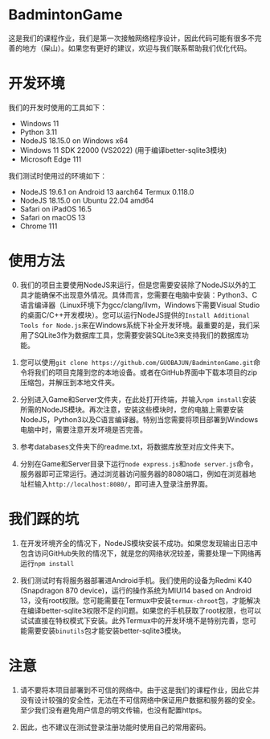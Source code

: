 # BadmintonGame

这是我们的课程作业，我们是第一次接触网络程序设计，因此代码可能有很多不完善的地方（屎山）。如果您有更好的建议，欢迎与我们联系帮助我们优化代码。

# 开发环境

我们的开发时使用的工具如下：

- Windows 11
- Python 3.11
- NodeJS 18.15.0 on Windows x64
- Windows 11 SDK 22000 (VS2022) (用于编译better-sqlite3模块)
- Microsoft Edge 111

我们测试时使用过的环境如下：

- NodeJS 19.6.1 on Android 13 aarch64 Termux 0.118.0
- NodeJS 18.15.0 on Ubuntu 22.04 amd64
- Safari on iPadOS 16.5
- Safari on macOS 13
- Chrome 111

# 使用方法  

0. 我们的项目主要使用NodeJS来运行，但是您需要安装除了NodeJS以外的工具才能确保不出现意外情况。具体而言，您需要在电脑中安装：Python3、C语言编译器（Linux环境下为gcc/clang/llvm，Windows下需要Visual Studio的桌面C/C++开发模块）。您可以运行NodeJS提供的`Install Additional Tools for Node.js`来在Windows系统下补全开发环境。最重要的是，我们采用了SQLite3作为数据库工具，您需要安装SQLite3来支持我们的数据库功能。

1. 您可以使用`git clone https://github.com/GUOBAJUN/BadmintonGame.git`命令将我们的项目克隆到您的本地设备。或者在GitHub界面中下载本项目的zip压缩包，并解压到本地文件夹。

2. 分别进入Game和Server文件夹，在此处打开终端，并输入`npm install`安装所需的NodeJS模块。再次注意，安装这些模块时，您的电脑上需要安装NodeJS，Python3以及C语言编译器。特别当您需要将项目部署到Windows电脑中时，需要注意开发环境是否完善。

3. 参考databases文件夹下的readme.txt，将数据库放至对应文件夹下。

4. 分别在Game和Server目录下运行`node express.js`和`node server.js`命令，服务器即可正常运行。通过浏览器访问服务器的8080端口，例如在浏览器地址栏输入`http://localhost:8080/`，即可进入登录注册界面。

# 我们踩的坑

1. 在开发环境齐全的情况下，NodeJS模块安装不成功。如果您发现输出日志中包含访问GitHub失败的情况下，就是您的网络状况较差，需要处理一下网络再运行`npm install`

2. 我们测试时有将服务器部署进Android手机。我们使用的设备为Redmi K40 (Snapdragon 870 device)，运行的操作系统为MIUI14 based on Android 13，没有root权限。您可能需要在Termux中安装`termux-chroot`包，才能解决在编译better-sqlite3权限不足的问题。如果您的手机获取了root权限，也可以试试直接在特权模式下安装。此外Termux中的开发环境不是特别完善，您可能需要安装`binutils`包才能安装better-sqlite3模块。

# 注意

1. 请不要将本项目部署到不可信的网络中。由于这是我们的课程作业，因此它并没有设计较强的安全性，无法在不可信网络中保证用户数据和服务器的安全。至少我们没有避免用户信息的明文传输，也没有配置https。

2. 因此，也不建议在测试登录注册功能时使用自己的常用密码。